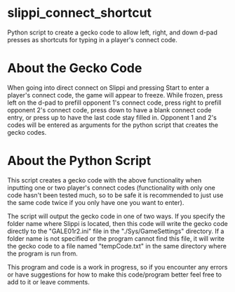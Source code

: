 # slippi_connect_shortcut
Python script to create a gecko code to allow left, right, and down d-pad presses as shortcuts for typing in a player's connect code.

# About the Gecko Code

When going into direct connect on Slippi and pressing Start to enter a player's connect code, the game will appear to freeze. While frozen, press left on the d-pad to prefill opponent 1's connect code, press right to prefill opponent 2's connect code, press down to have a blank connect code entry, or press up to have the last code stay filled in. Opponent 1 and 2's codes will be entered as arguments for the python script that creates the gecko codes.


# About the Python Script

This script creates a gecko code with the above functionality when inputting one or two player's connect codes (functionality with only one code hasn't been tested much, so to be safe it is recommended to just use the same code twice if you only have one you want to enter). 

The script will output the gecko code in one of two ways. If you specify the folder name where Slippi is located, then this code will write the gecko code directly to the "GALE01r2.ini" file in the "./Sys/GameSettings" directory. If a folder name is not specified or the program cannot find this file, it will write the gecko code to a file named "tempCode.txt" in the same directory where the program is run from.



This program and code is a work in progress, so if you encounter any errors or have suggestions for how to make this code/program better feel free to add to it or leave comments.
